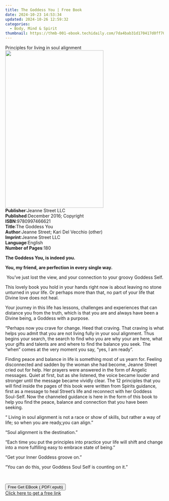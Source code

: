 ```yaml
---
title: The Goddess You | Free Book
date: 2024-10-23 14:53:34
updated: 2024-10-26 12:59:32
categories:
  - Body, Mind & Spirit
thumbnail: https://thmb-001-ebook.techidaily.com/7da4bab31d170417d0ff70fb8010cb5b364ce9f30bb8c1939fe4e0e3b4631f56.jpg
---
```

<main id="book-container">
  <div class="flex flex-col">
    <div class="book-brief flex-1 py-6 px-4 sm:p-6 md:py-10 md:px-8">
      <!-- brief-->
      <div class="book-brief-main">Principles for living in soul alignment</div>
    </div>
    <div
      class="book-meta-info flex-1 grid gap-4 col-start-1 col-end-3 row-start-1 sm:mb-6 sm:grid-cols-4 lg:gap-6 lg:col-start-2 lg:row-end-6 lg:row-span-6 lg:mb-0"
    >
      <div
        class="book-meta-info-left place-content-center mt-4 p-4 text-sm leading-6 col-start-2 col-span-2 dark:text-slate-400"
      >
        <img
          class="w-full h-500 object-cover rounded-lg sm:h-255 sm:col-span-2 lg:col-span-full"
          src="https://img-001-ebook.techidaily.com/b4e06e0305435fc0ae889ec2b6cd0bdade9f4cb74a624aef5c24c36899ba2906.jpg"
          alt=""
          width="312"
          height="500"
        />
      </div>
      <div
        class="book-meta-info-right mt-2 col-start-1 row-start-2 col-span-3 self-center"
      >
        <!-- meta data  -->
        <div class="flex flex-col px-4 md:px-8">
          <div class="flex-1">
            <strong>Publisher</strong>:<span class="px-2"
              >Jeanne Street LLC</span
            >
          </div>
          <div class="flex-1">
            <strong>Published</strong>:<span class="px-2"
              >December 2016; Copyright</span
            >
          </div>
          <div class="flex-1">
            <strong>ISBN</strong>:<span class="px-2">9780997466621</span>
          </div>
          <div class="flex-1">
            <strong>Title</strong>:<span class="px-2">The Goddess You</span>
          </div>
          <div class="flex-1">
            <strong>Author</strong>:<span class="px-2"
              >Jeanne Street; Kari Del Vecchio (other)</span
            >
          </div>
          <div class="flex-1">
            <strong>Imprint</strong>:<span class="px-2">Jeanne Street LLC</span>
          </div>
          <div class="flex-1">
            <strong>Language</strong>:<span class="px-2">English</span>
          </div>
          <div class="flex-1">
            <strong>Number of Pages</strong>:<span class="px-2">180</span>
          </div>
        </div>
      </div>
    </div>
    <div class="book-description flex-1 py-6 px-4 sm:p-6 md:py-10 md:px-8">
      <div class="book-description-main">
        <div accordion-content="" id="description">
          <p><strong>The Goddess You, is indeed you.&nbsp;</strong></p>
          <p>
            <strong>You, my friend, are perfection in every single way.</strong>
          </p>
          <p>
            &nbsp;You’ve just lost the view, and your connection to your groovy
            Goddess Self.
          </p>
          <p>
            This lovely book you hold in your hands right now is about leaving
            no stone unturned in your life. Or perhaps more than that, no part
            of your life that Divine love does not heal.
          </p>
          <p>
            Your journey in this life has lessons, challenges and experiences
            that can distance you from the truth, which is that you are and
            always have been a Divine being, a Goddess with a purpose.&nbsp;
          </p>
          <p>
            “Perhaps now you crave for change. Heed that craving. That craving
            is what helps you admit that you are not living fully in your soul
            alignment. Thus begins your search, the search to find who you are
            why your are here, what your gifts and talents are and where to find
            the balance you seek. The “when” comes at the very moment you say,
            “yes, I am ready”.
          </p>
          <p>
            Finding peace and balance in life is something most of us yearn for.
            Feeling disconnected and sadden by the woman she had become, Jeanne
            Street cried out for help. Her prayers were answered in the form of
            Angelic messages. Quiet at first, but as she listened, the voice
            became louder and stronger until the message became vividly clear.
            The 12 principles that you will find inside the pages of this book
            were written from Spirits guidance, first as a message to heal
            Street’s life and reconnect with her Goddess Soul-Self. Now the
            channeled guidance is here in the form of this book to help you find
            the peace, balance and connection that you have been seeking.&nbsp;
          </p>
          <p>
            “ Living in soul alignment is not a race or show of skills, but
            rather a way of life; so when you are ready,you can align.”
          </p>
          <p>“Soul alignment is the destination.”</p>
          <p>
            “Each time you put the principles into practice your life will shift
            and change into a more fulfilling easy to embrace state of being.”
          </p>
          <p>“Get your Inner Goddess groove on.”</p>
          <p>“You can do this, your Goddess Soul Self is counting on it.”</p>
          <p>&nbsp;</p>
        </div>
        <div class="accordion-fader"></div>
      </div>
    </div>
    <div class="book-excerpts flex-1 py-6 px-4 sm:p-6 md:py-10 md:px-8"></div>
    <div
      class="book-about-author flex-1 py-6 px-4 sm:p-6 md:py-10 md:px-8"
    ></div>
    <div class="book-free-get flex-1 py-6 px-4 sm:p-6 md:py-10 md:px-8">
      <button
        id="btn-free-get"
        class="bg-blue-500 hover:bg-blue-700 text-white font-bold py-2 px-4 rounded"
      >
        Free Get EBook (.PDF/.epub)
      </button>
      <div id="countdown-display" class="px-2 text-lg mt-2"></div>
      <a
        id="free-link"
        class="hidden bg-blue-500 hover:bg-blue-700 text-white font-bold py-2 px-4 rounded"
        href="https://www.ebooks.com/en-us/book/209846834/the-goddess-you/jeanne-street/"
        target="_blank"
        >Click here to get a free link</a
      >
    </div>
    <script>
      let countdownTime = 0;
      let countdownInterval = null;
      document
        .getElementById('btn-free-get')
        .addEventListener('click', startCountdown);
      function startCountdown() {
        countdownTime = new Date().getTime() + 60000 * 3;
        countdownInterval = setInterval(updateCountdown, 1000);
        document.getElementById('btn-free-get').disabled = true;
        document
          .getElementById('btn-free-get')
          .classList.add('bg-gray-500', 'cursor-not-allowed');
      }
      function updateCountdown() {
        let currentTime = new Date().getTime();
        let timeLeft = countdownTime - currentTime;
        let secondsLeft = Math.floor(timeLeft / 1000);
        document.getElementById('countdown-display').innerHTML =
          `Remaining time: ${secondsLeft} seconds.`;
        if (secondsLeft <= 0) {
          clearInterval(countdownInterval);
          document.getElementById('btn-free-get').classList.add('hidden');
          document.getElementById('free-link').classList.remove('hidden');
          document.getElementById('countdown-display').innerHTML = '';
        }
      }
    </script>
  </div>
</main>
